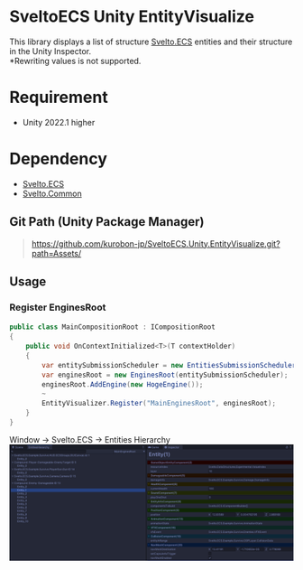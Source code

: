 # SveltoECS Unity EntityVisualize
This library displays a list of structure [Svelto.ECS](https://github.com/sebas77/Svelto.ECS) entities and their structure in the Unity Inspector.<br>
*Rewriting values ​​is not supported.

# Requirement
- Unity 2022.1 higher

# Dependency
- [Svelto.ECS](https://www.nuget.org/packages/Svelto.ECS/)
- [Svelto.Common](https://www.nuget.org/packages/Svelto.Common/)

## Git Path (Unity Package Manager)
> https://github.com/kurobon-jp/SveltoECS.Unity.EntityVisualize.git?path=Assets/

## Usage 

### Register EnginesRoot
```csharp
public class MainCompositionRoot : ICompositionRoot
{
    public void OnContextInitialized<T>(T contextHolder)
    {
        var entitySubmissionScheduler = new EntitiesSubmissionScheduler();
        var enginesRoot = new EnginesRoot(entitySubmissionScheduler);
        enginesRoot.AddEngine(new HogeEngine());
        ~
        EntityVisualizer.Register("MainEnginesRoot", enginesRoot);
    }
}
```

Window -> Svelto.ECS -> Entities Hierarchy<br>
<img width="800" src="./image.png">
